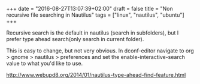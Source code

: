 +++
date = "2016-08-27T13:07:39+02:00"
draft = false
title = "Non recursive file searching in Nautilus"
tags = ["linux", "nautilus", "ubuntu"]
+++

Recursive search is the default in nautilus (search in subfolders), but I prefer type ahead search(only search in current folder).

This is easy to change, but not very obvious. In dconf-editor navigate to org > gnome > nautilus > preferences and set the enable-interactive-search value to what you'd like to use.

http://www.webupd8.org/2014/01/nautilus-type-ahead-find-feature.html
